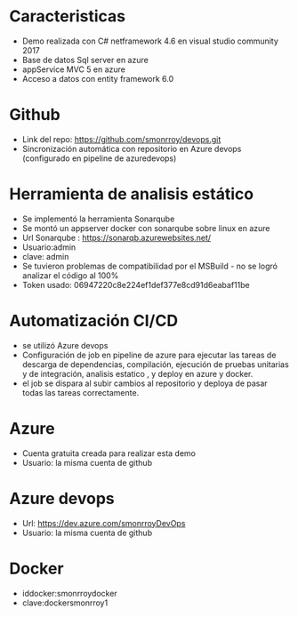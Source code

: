 # Caracteristicas

- Demo realizada con C# netframework 4.6 en visual studio community 2017
- Base de datos Sql server en azure
- appService MVC 5 en azure 
- Acceso a datos con entity framework 6.0


# Github

- Link del repo: https://github.com/smonrroy/devops.git
- Sincronización automática con repositorio en Azure devops (configurado en pipeline de azuredevops)



# Herramienta de analisis estático

- Se implementó la herramienta Sonarqube
- Se montó un appserver docker con sonarqube sobre linux en azure
- Url Sonarqube : https://sonarqb.azurewebsites.net/
- Usuario:admin
- clave: admin
- Se tuvieron problemas de compatibilidad por el MSBuild - no se logró analizar el código al 100%
- Token usado: 06947220c8e224ef1def377e8cd91d6eabaf11be

# Automatización CI/CD

- se utilizó Azure devops
- Configuración de job en pipeline de azure para ejecutar las tareas de descarga de dependencias, compilación, ejecución de pruebas unitarias y de integración, analisis estatico , y deploy en azure y docker.
- el job se dispara al subir cambios al repositorio y deploya de pasar todas las tareas correctamente.

# Azure
- Cuenta gratuita creada para realizar esta demo
- Usuario: la misma cuenta de github

# Azure devops

- Url: https://dev.azure.com/smonrroyDevOps
- Usuario: la misma cuenta de github

# Docker

- iddocker:smonrroydocker
- clave:dockersmonrroy1